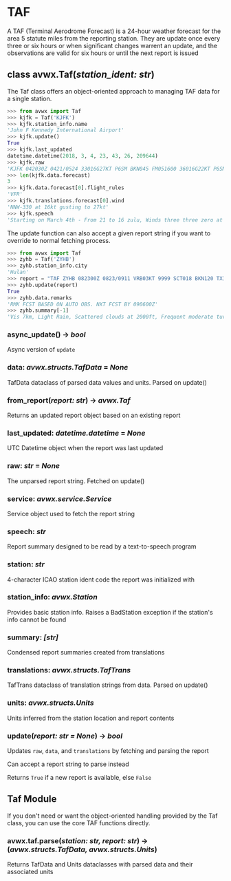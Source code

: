 # TAF

A TAF (Terminal Aerodrome Forecast) is a 24-hour weather forecast for the area 5 statute miles from the reporting station. They are update once every three or six hours or when significant changes warrent an update, and the observations are valid for six hours or until the next report is issued

## class avwx.**Taf**(*station_ident: str*)

The Taf class offers an object-oriented approach to managing TAF data for a single station.

```python
>>> from avwx import Taf
>>> kjfk = Taf('KJFK')
>>> kjfk.station_info.name
'John F Kennedy International Airport'
>>> kjfk.update()
True
>>> kjfk.last_updated
datetime.datetime(2018, 3, 4, 23, 43, 26, 209644)
>>> kjfk.raw
'KJFK 042030Z 0421/0524 33016G27KT P6SM BKN045 FM051600 36016G22KT P6SM BKN040 FM052100 35013KT P6SM SCT035'
>>> len(kjfk.data.forecast)
3
>>> kjfk.data.forecast[0].flight_rules
'VFR'
>>> kjfk.translations.forecast[0].wind
'NNW-330 at 16kt gusting to 27kt'
>>> kjfk.speech
'Starting on March 4th - From 21 to 16 zulu, Winds three three zero at 16kt gusting to 27kt. Visibility greater than six miles. Broken layer at 4500ft. From 16 to 21 zulu, Winds three sixzero at 16kt gusting to 22kt. Visibility greater than six miles. Broken layer at 4000ft. From 21 to midnight zulu, Winds three five zero at 13kt. Visibility greater than six miles. Scattered clouds at 3500ft'
```

The update function can also accept a given report string if you want to override to normal fetching process.

```python
>>> from avwx import Taf
>>> zyhb = Taf('ZYHB')
>>> zyhb.station_info.city
'Hulan'
>>> report = "TAF ZYHB 082300Z 0823/0911 VRB03KT 9999 SCT018 BKN120 TX14/0907Z TN04/0921Z FM090100 09015KT 9999 -SHRA WS020/13045KT SCT018 BKN120 BECMG 0904/0906 34008KT PROB30 TEMPO 0906/0911 7000 -RA SCT020 650104 530804 RMK FCST BASED ON AUTO OBS. NXT FCST BY 090600Z"
>>> zyhb.update(report)
True
>>> zyhb.data.remarks
'RMK FCST BASED ON AUTO OBS. NXT FCST BY 090600Z'
>>> zyhb.summary[-1]
'Vis 7km, Light Rain, Scattered clouds at 2000ft, Frequent moderate turbulence in clear air from 8000ft to 12000ft, Moderate icing in clouds from 1000ft to 5000ft'
```

### **async_update**() -> *bool*

Async version of `update`

### **data**: *avwx.structs.TafData* = *None*

TafData dataclass of parsed data values and units. Parsed on update()

### **from_report**(*report: str*) -> *avwx.Taf*

Returns an updated report object based on an existing report

### **last_updated**: *datetime.datetime* = *None*

UTC Datetime object when the report was last updated

### **raw**: *str* = *None*

The unparsed report string. Fetched on update()

### **service**: *avwx.service.Service*

Service object used to fetch the report string

### **speech**: *str*

Report summary designed to be read by a text-to-speech program

### **station**: *str*

4-character ICAO station ident code the report was initialized with

### **station_info**: *avwx.Station*

Provides basic station info. Raises a BadStation exception if the station's info cannot be found

### **summary**: *[str]*

Condensed report summaries created from translations

### **translations**: *avwx.structs.TafTrans*

TafTrans dataclass of translation strings from data. Parsed on update()

### **units**: *avwx.structs.Units*

Units inferred from the station location and report contents

### **update**(*report: str = None*) -> *bool*

Updates `raw`, `data`, and `translations` by fetching and parsing the report

Can accept a report string to parse instead

Returns `True` if a new report is available, else `False`

## Taf Module

If you don't need or want the object-oriented handling provided by the Taf class, you can use the core TAF functions directly.

### avwx.taf.**parse**(*station: str, report: str*) -> (*avwx.structs.TafData, avwx.structs.Units*)

Returns TafData and Units dataclasses with parsed data and their associated units

<!-- ### avwx.taf.**parse_lines**(*lines: [str], units: avwx.structs.Units, use_na: bool = True*) -> *[dict]*

Returns a list of parsed line dictionaries -->
